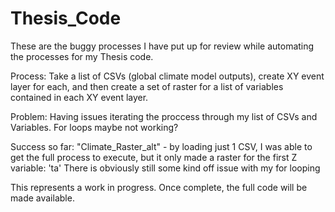 # Thesis_Code
These are the buggy processes I have put up for review while automating the processes for my Thesis code.


Process: Take a list of CSVs (global climate model outputs), create XY event layer for each, and then create a set of raster for a list of variables contained in each  XY event layer.

Problem:  Having issues iterating the proccess through my list of CSVs and Variables. For loops maybe not working?

Success so far: "Climate_Raster_alt" - by loading just 1 CSV, I was able to get the full process to execute, but it only made a raster for the first Z variable: 'ta' 
There is obviously  still some kind off issue with my for looping

This represents a work in progress. Once complete, the full code will be made available. 
